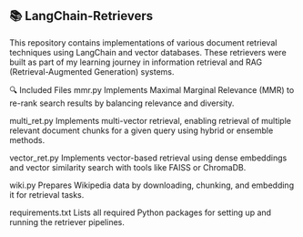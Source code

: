 ## 📚 LangChain-Retrievers

This repository contains implementations of various document retrieval techniques using LangChain and vector databases. 
These retrievers were built as part of my learning journey in information retrieval and RAG (Retrieval-Augmented Generation) systems.

🔍 Included Files
mmr.py
Implements Maximal Marginal Relevance (MMR) to re-rank search results by balancing relevance and diversity.

multi_ret.py
Implements multi-vector retrieval, enabling retrieval of multiple relevant document chunks for a given query using hybrid or ensemble methods.

vector_ret.py
Implements vector-based retrieval using dense embeddings and vector similarity search with tools like FAISS or ChromaDB.

wiki.py
Prepares Wikipedia data by downloading, chunking, and embedding it for retrieval tasks.

requirements.txt
Lists all required Python packages for setting up and running the retriever pipelines.
